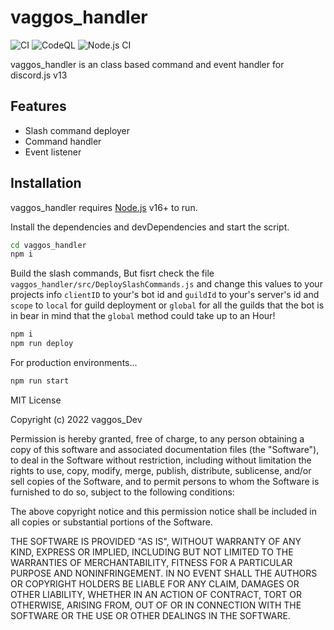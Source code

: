 # vaggos_handler


![CI](https://github.com/vaggos-thanos/vaggos_handler/actions/workflows/main.yml/badge.svg?branch=main)
![CodeQL](https://github.com/vaggos-thanos/vaggos_handler/actions/workflows/codeql-analysis.yml/badge.svg?branch=main)
![Node.js CI](https://github.com/vaggos-thanos/vaggos_handler/actions/workflows/node.js.yml/badge.svg?branch=main)

vaggos_handler is an class based command and event handler for discord.js v13

## Features

- Slash command deployer
- Command handler
- Event listener

## Installation

vaggos_handler requires [Node.js](https://nodejs.org/) v16+ to run.

Install the dependencies and devDependencies and start the script.

```sh
cd vaggos_handler
npm i
```
Build the slash commands, 
But fisrt check the file `vaggos_handler/src/DeploySlashCommands.js` and change this values to your projects info `clientID` to your's bot id and `guildId` to your's server's id and `scope` to `local` for guild deployment or `global` for all the guilds that the bot is in bear in mind that the `global` method could take up to an Hour!

```sh
npm i
npm run deploy
```

For production environments...

```sh
npm run start
```


MIT License

Copyright (c) 2022 vaggos_Dev

Permission is hereby granted, free of charge, to any person obtaining a copy
of this software and associated documentation files (the "Software"), to deal
in the Software without restriction, including without limitation the rights
to use, copy, modify, merge, publish, distribute, sublicense, and/or sell
copies of the Software, and to permit persons to whom the Software is
furnished to do so, subject to the following conditions:

The above copyright notice and this permission notice shall be included in all
copies or substantial portions of the Software.

THE SOFTWARE IS PROVIDED "AS IS", WITHOUT WARRANTY OF ANY KIND, EXPRESS OR
IMPLIED, INCLUDING BUT NOT LIMITED TO THE WARRANTIES OF MERCHANTABILITY,
FITNESS FOR A PARTICULAR PURPOSE AND NONINFRINGEMENT. IN NO EVENT SHALL THE
AUTHORS OR COPYRIGHT HOLDERS BE LIABLE FOR ANY CLAIM, DAMAGES OR OTHER
LIABILITY, WHETHER IN AN ACTION OF CONTRACT, TORT OR OTHERWISE, ARISING FROM,
OUT OF OR IN CONNECTION WITH THE SOFTWARE OR THE USE OR OTHER DEALINGS IN THE
SOFTWARE.
